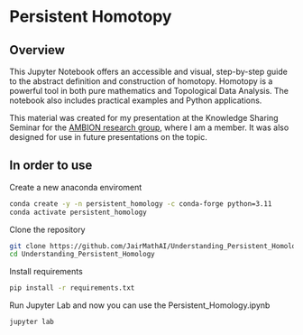 # Persistent Homotopy

## Overview
This Jupyter Notebook offers an accessible and visual, step-by-step guide to the abstract definition and construction of homotopy. Homotopy is a powerful tool in both pure mathematics and Topological Data Analysis. The notebook also includes practical examples and Python applications.

This material was created for my presentation at the Knowledge Sharing Seminar for the [AMBION research group](https://www.isas.de/en/research/research-groups/ambiom), where I am a member. It was also designed for use in future presentations on the topic.

## In order to use

Create a new anaconda enviroment

```bash
conda create -y -n persistent_homology -c conda-forge python=3.11
conda activate persistent_homology
```

Clone the repository

```bash
git clone https://github.com/JairMathAI/Understanding_Persistent_Homology.git
cd Understanding_Persistent_Homology
```

Install requirements

```bash
pip install -r requirements.txt
```

Run Jupyter Lab and now you can use the  Persistent_Homology.ipynb

```bash
jupyter lab
```

